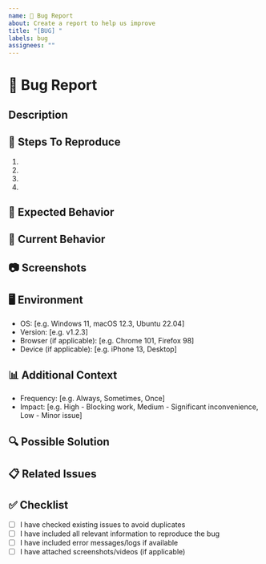 ```yaml
---
name: 🐛 Bug Report
about: Create a report to help us improve
title: "[BUG] "
labels: bug
assignees: ""
---
```


# 🐛 Bug Report

## Description
<!-- A clear and concise description of what the bug is -->

## 🔄 Steps To Reproduce
<!-- Steps to reproduce the behavior -->
1. 
2. 
3. 
4. 

## 🤔 Expected Behavior
<!-- A clear and concise description of what you expected to happen -->

## 📱 Current Behavior
<!-- What actually happened instead of the expected behavior -->

## 📷 Screenshots
<!-- If applicable, add screenshots to help explain your problem -->

## 🖥️ Environment
<!-- Please complete the following information -->
- OS: [e.g. Windows 11, macOS 12.3, Ubuntu 22.04]
- Version: [e.g. v1.2.3]
- Browser (if applicable): [e.g. Chrome 101, Firefox 98]
- Device (if applicable): [e.g. iPhone 13, Desktop]

## 📊 Additional Context
<!-- Add any other context about the problem here -->
- Frequency: [e.g. Always, Sometimes, Once]
- Impact: [e.g. High - Blocking work, Medium - Significant inconvenience, Low - Minor issue]

## 🔍 Possible Solution
<!-- If you have suggestions on a fix or reason for the bug (optional) -->

## 📋 Related Issues
<!-- Any related issues or PRs? Reference them here -->

## ✅ Checklist
<!-- Please check the boxes that apply -->
- [ ] I have checked existing issues to avoid duplicates
- [ ] I have included all relevant information to reproduce the bug
- [ ] I have included error messages/logs if available
- [ ] I have attached screenshots/videos (if applicable)
